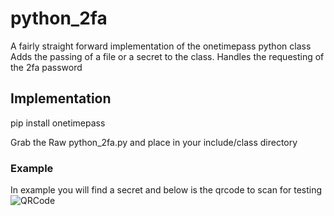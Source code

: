 # python_2fa

A fairly straight forward implementation of the onetimepass python class
Adds the passing of a file or a secret to the class.
Handles the requesting of the 2fa password

## Implementation

pip install onetimepass

Grab the Raw python_2fa.py and place in your include/class directory

### Example

In example you will find a secret and below is the qrcode to scan for testing  
![QRCode](https://github.com/dtolan/python_2fa/blob/main/example/qrcode/example.png?raw=true)
